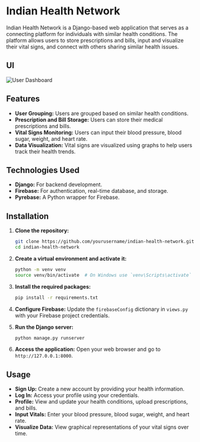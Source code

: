 
# Indian Health Network

Indian Health Network is a Django-based web application that serves as a connecting platform for individuals with similar health conditions. The platform allows users to store prescriptions and bills, input and visualize their vital signs, and connect with others sharing similar health issues.

## UI
![User Dashboard](/workspaces/symptom-sync/frontend/static/communityImg.png)

## Features

- **User Grouping:** Users are grouped based on similar health conditions.
- **Prescription and Bill Storage:** Users can store their medical prescriptions and bills.
- **Vital Signs Monitoring:** Users can input their blood pressure, blood sugar, weight, and heart rate.
- **Data Visualization:** Vital signs are visualized using graphs to help users track their health trends.

## Technologies Used

- **Django:** For backend development.
- **Firebase:** For authentication, real-time database, and storage.
- **Pyrebase:** A Python wrapper for Firebase.

## Installation

1. **Clone the repository:**
    ```bash
    git clone https://github.com/yourusername/indian-health-network.git
    cd indian-health-network
    ```

2. **Create a virtual environment and activate it:**
    ```bash
    python -m venv venv
    source venv/bin/activate  # On Windows use `venv\Scripts\activate`
    ```

3. **Install the required packages:**
    ```bash
    pip install -r requirements.txt
    ```

4. **Configure Firebase:**
    Update the `firebaseConfig` dictionary in `views.py` with your Firebase project credentials.

5. **Run the Django server:**
    ```bash
    python manage.py runserver
    ```

6. **Access the application:**
    Open your web browser and go to `http://127.0.0.1:8000`.

## Usage

- **Sign Up:** Create a new account by providing your health information.
- **Log In:** Access your profile using your credentials.
- **Profile:** View and update your health conditions, upload prescriptions, and bills.
- **Input Vitals:** Enter your blood pressure, blood sugar, weight, and heart rate.
- **Visualize Data:** View graphical representations of your vital signs over time.

